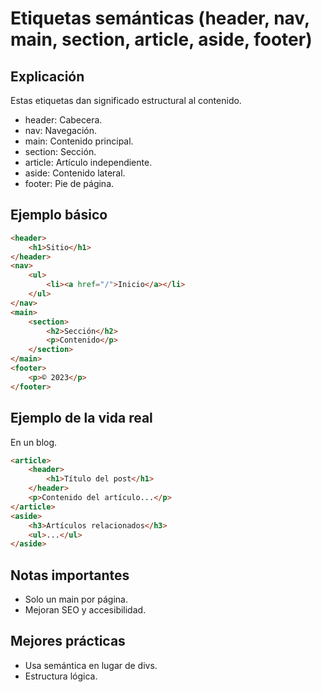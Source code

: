 # Etiquetas semánticas (header, nav, main, section, article, aside, footer)

## Explicación

Estas etiquetas dan significado estructural al contenido.

- header: Cabecera.
- nav: Navegación.
- main: Contenido principal.
- section: Sección.
- article: Artículo independiente.
- aside: Contenido lateral.
- footer: Pie de página.

## Ejemplo básico

```html
<header>
    <h1>Sitio</h1>
</header>
<nav>
    <ul>
        <li><a href="/">Inicio</a></li>
    </ul>
</nav>
<main>
    <section>
        <h2>Sección</h2>
        <p>Contenido</p>
    </section>
</main>
<footer>
    <p>© 2023</p>
</footer>
```

## Ejemplo de la vida real

En un blog.

```html
<article>
    <header>
        <h1>Título del post</h1>
    </header>
    <p>Contenido del artículo...</p>
</article>
<aside>
    <h3>Artículos relacionados</h3>
    <ul>...</ul>
</aside>
```

## Notas importantes

- Solo un main por página.
- Mejoran SEO y accesibilidad.

## Mejores prácticas

- Usa semántica en lugar de divs.
- Estructura lógica.